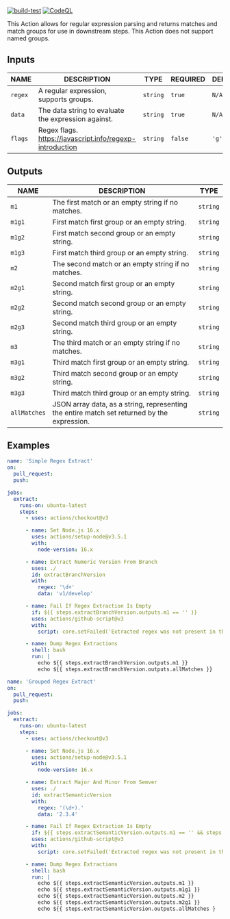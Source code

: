 [![build-test](https://github.com/stevejamesconner/regex-matcher/actions/workflows/test.yml/badge.svg?branch=main)](https://github.com/stevejamesconner/regex-matcher/actions/workflows/test.yml)
[![CodeQL](https://github.com/stevejamesconner/regex-matcher/actions/workflows/codeql-analysis.yml/badge.svg)](https://github.com/stevejamesconner/regex-matcher/actions/workflows/codeql-analysis.yml)

This Action allows for regular expression parsing and returns matches and match groups for use in downstream steps.
This Action does not support named groups.

## Inputs

| NAME    | DESCRIPTION                                              |   TYPE   | REQUIRED | DEFAULT |
|---------|----------------------------------------------------------| -------- | -------- |---------|
| `regex` | A regular expression, supports groups.                   | `string` | `true`   | `N/A`   |
| `data`  | The data string to evaluate the expression against.      | `string` | `true`   | `N/A`   |
| `flags` | Regex flags. https://javascript.info/regexp-introduction | `string` | `false`  | `'g'`   |

## Outputs

| NAME         | DESCRIPTION                                                                                 |   TYPE   |
|--------------|---------------------------------------------------------------------------------------------| -------- |
| `m1`         | The first match or an empty string if no matches.                                           | `string` |
| `m1g1`       | First match first group or an empty string.                                                 | `string` |
| `m1g2`       | First match second group or an empty string.                                                | `string` |
| `m1g3`       | First match third group or an empty string.                                                 | `string` |
| `m2`         | The second match or an empty string if no matches.                                          | `string` |
| `m2g1`       | Second match first group or an empty string.                                                | `string` |
| `m2g2`       | Second match second group or an empty string.                                               | `string` |
| `m2g3`       | Second match third group or an empty string.                                                | `string` |
| `m3`         | The third match or an empty string if no matches.                                           | `string` |
| `m3g1`       | Third match first group or an empty string.                                                 | `string` |
| `m3g2`       | Third match second group or an empty string.                                                | `string` |
| `m3g3`       | Third match third group or an empty string.                                                 | `string` |
| `allMatches` | JSON array data, as a string, representing the entire match set returned by the expression. | `string` |

## Examples

```yaml
name: 'Simple Regex Extract'
on:
  pull_request:
  push:

jobs:
  extract:
    runs-on: ubuntu-latest
    steps:
      - uses: actions/checkout@v3

      - name: Set Node.js 16.x
        uses: actions/setup-node@v3.5.1
        with:
          node-version: 16.x

      - name: Extract Numeric Version From Branch
        uses: ./
        id: extractBranchVersion
        with:
          regex: '\d+'
          data: 'v1/develop'

      - name: Fail If Regex Extraction Is Empty
        if: ${{ steps.extractBranchVersion.outputs.m1 == '' }}
        uses: actions/github-script@v3
        with:
          script: core.setFailed('Extracted regex was not present in the output!')

      - name: Dump Regex Extractions
        shell: bash
        run: |
          echo ${{ steps.extractBranchVersion.outputs.m1 }}
          echo ${{ steps.extractBranchVersion.outputs.allMatches }}
```

```yaml
name: 'Grouped Regex Extract'
on:
  pull_request:
  push:

jobs:
  extract:
    runs-on: ubuntu-latest
    steps:
      - uses: actions/checkout@v3

      - name: Set Node.js 16.x
        uses: actions/setup-node@v3.5.1
        with:
          node-version: 16.x

      - name: Extract Major And Minor From Semver
        uses: ./
        id: extractSemanticVersion
        with:
          regex: '(\d+).'
          data: '2.3.4'

      - name: Fail If Regex Extraction Is Empty
        if: ${{ steps.extractSemanticVersion.outputs.m1 == '' && steps.extractSemanticVersion.outputs.m2 == '' }}
        uses: actions/github-script@v3
        with:
          script: core.setFailed('Extracted regex was not present in the output!')

      - name: Dump Regex Extractions
        shell: bash
        run: |
          echo ${{ steps.extractSemanticVersion.outputs.m1 }}
          echo ${{ steps.extractSemanticVersion.outputs.m1g1 }}
          echo ${{ steps.extractSemanticVersion.outputs.m2 }}
          echo ${{ steps.extractSemanticVersion.outputs.m2g1 }}
          echo ${{ steps.extractSemanticVersion.outputs.allMatches }
```